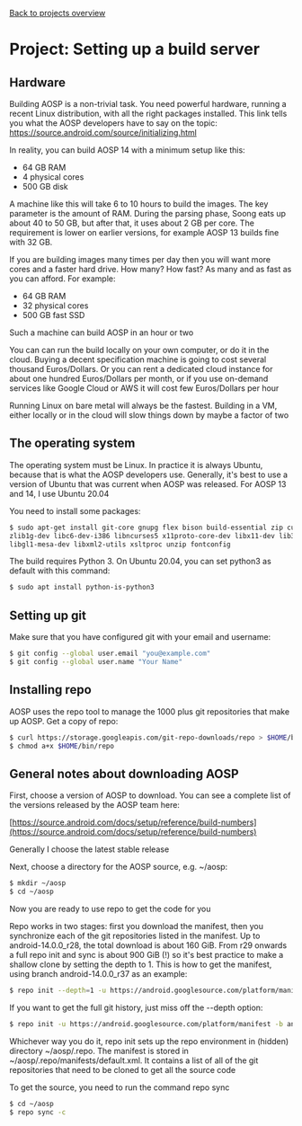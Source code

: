 [Back to projects overview](projects.md)


# Project: Setting up a build server

## Hardware
Building AOSP is a non-trivial task. You need powerful hardware, running a recent Linux
distribution, with all the right packages installed. This link tells you what the
AOSP developers have to say on the topic: 
<https://source.android.com/source/initializing.html>

In reality, you can build AOSP 14 with a minimum setup like this:

* 64 GB RAM
* 4 physical cores
* 500 GB disk

A machine like this will take 6 to 10 hours to build the images. The key parameter
is the amount of RAM. During the parsing phase, Soong eats up about 40 to 50 GB,
but after that, it uses about 2 GB per core. The requirement is lower on earlier
versions, for example AOSP 13 builds fine with 32 GB.

If you are building images many times per day then you will want more cores
and a faster hard drive. How many? How fast? As many and as fast as you can
afford. For example:

* 64 GB RAM
* 32 physical cores
* 500 GB fast SSD

Such a machine can build AOSP in an hour or two

You can can run the build locally on your own computer, or do it in the cloud.
Buying a decent specification machine is going to cost several thousand
Euros/Dollars.  Or you can rent a dedicated cloud instance for about one
hundred Euros/Dollars per month, or if you use on-demand services like Google
Cloud or AWS it will cost few Euros/Dollars per hour

Running Linux on bare metal will always be the fastest. Building in a VM,
either locally or in the cloud will slow things down by maybe a factor of two


## The operating system

The operating system must be Linux. In practice it is always Ubuntu, because
that is what the AOSP developers use. Generally, it's best to use a version of
Ubuntu that was current when AOSP was released. For AOSP 13 and 14, I use
Ubuntu 20.04

You need to install some packages:
```bash
$ sudo apt-get install git-core gnupg flex bison build-essential zip curl \
zlib1g-dev libc6-dev-i386 libncurses5 x11proto-core-dev libx11-dev lib32z1-dev \
libgl1-mesa-dev libxml2-utils xsltproc unzip fontconfig
```

The build requires Python 3. On Ubuntu 20.04, you can set python3 as default
with this command:
```bash
$ sudo apt install python-is-python3
```


## Setting up git

Make sure that you have configured git with your email and username:
```bash
$ git config --global user.email "you@example.com"
$ git config --global user.name "Your Name"
```


## Installing repo

AOSP uses the repo tool to manage the 1000 plus git repositories that make up AOSP.
Get a copy of repo:
```bash
$ curl https://storage.googleapis.com/git-repo-downloads/repo > $HOME/bin/repo
$ chmod a+x $HOME/bin/repo
```


## General notes about downloading AOSP

First, choose a version of AOSP to download. You can see a complete list of
the versions released by the AOSP team here:

[https://source.android.com/docs/setup/reference/build-numbers](https://source.android.com/docs/setup/reference/build-numbers)

Generally I choose the latest stable release

Next, choose a directory for the AOSP source, e.g. ~/aosp:
```bash
$ mkdir ~/aosp
$ cd ~/aosp
```

Now you are ready to use repo to get the code for you

Repo works in two stages: first you download the manifest, then you synchronize
each of the git repositories listed in the manifest. Up to android-14.0.0_r28,
the total download is about 160 GiB. From r29 onwards a full repo init and sync
is about 900 GiB (!) so it's best practice to make a shallow clone by setting
the depth to 1. This is how to get the manifest, using branch android-14.0.0_r37
as an example:
```bash
$ repo init --depth=1 -u https://android.googlesource.com/platform/manifest -b android-14.0.0_r37
```
If you want to get the full git history, just miss off the --depth option:
```bash
$ repo init -u https://android.googlesource.com/platform/manifest -b android-14.0.0_r37
```
Whichever way you do it, repo init sets up the repo environment in (hidden)
directory ~/aosp/.repo.  The manifest is stored in ~/aosp/.repo/manifests/default.xml.
It contains a list of all of the git repositories that need to be cloned to get all the
source code

To get the source, you need to run the command repo sync
```bash
$ cd ~/aosp
$ repo sync -c
```

